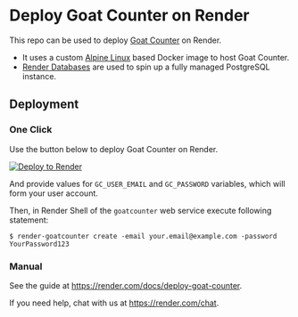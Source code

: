 # Deploy Goat Counter on Render

This repo can be used to deploy [Goat Counter] on Render.

- It uses a custom [Alpine Linux](https://hub.docker.com/_/alpine) based Docker image to host Goat Counter.
- [Render Databases](https://render.com/docs/databases) are used to spin up a fully managed PostgreSQL instance.

## Deployment

### One Click

Use the button below to deploy Goat Counter on Render.

[![Deploy to Render](http://render.com/images/deploy-to-render-button.svg)](https://render.com/deploy)

And provide values for `GC_USER_EMAIL` and `GC_PASSWORD` variables, which will form your user account.

Then, in Render Shell of the `goatcounter` web service execute following statement:

```shell
$ render-goatcounter create -email your.email@example.com -password YourPassword123
```

### Manual

See the guide at https://render.com/docs/deploy-goat-counter.

If you need help, chat with us at https://render.com/chat.

[Goat Counter]: https://www.goatcounter.com/

